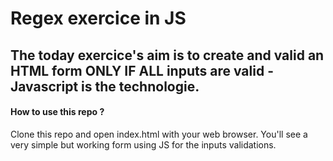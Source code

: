 # Regex exercice in JS

## The today exercice's aim is to create and valid an HTML form ONLY IF ALL inputs are valid - Javascript is the technologie.

#### How to use this repo ?
Clone this repo and open index.html with your web browser. You'll see a very simple but working form using JS for the inputs validations.